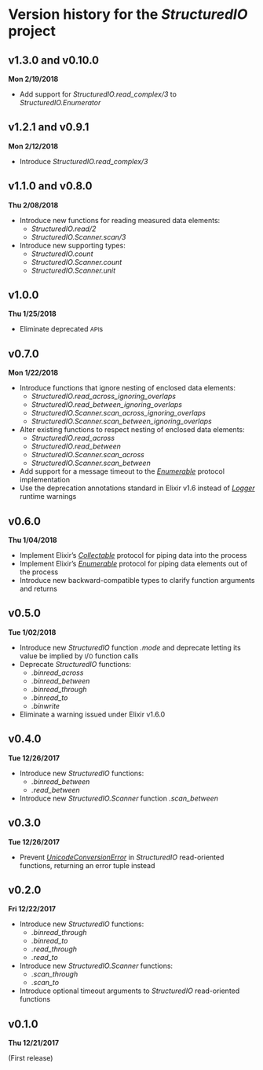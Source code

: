 # Version history for the *StructuredIO* project

## v1.3.0 and v0.10.0

**Mon 2/19/2018**

* Add support for *StructuredIO.read_complex/3* to *StructuredIO.Enumerator*

## v1.2.1 and v0.9.1

**Mon 2/12/2018**

* Introduce *StructuredIO.read_complex/3*

## v1.1.0 and v0.8.0

**Thu 2/08/2018**

* Introduce new functions for reading measured data elements:
  - *StructuredIO.read/2*
  - *StructuredIO.Scanner.scan/3*
* Introduce new supporting types:
  - *StructuredIO.count*
  - *StructuredIO.Scanner.count*
  - *StructuredIO.Scanner.unit*

## v1.0.0

**Thu 1/25/2018**

* Eliminate deprecated <small>API</small>s

## v0.7.0

**Mon 1/22/2018**

* Introduce functions that ignore nesting of enclosed data elements:
  - *StructuredIO.read_across_ignoring_overlaps*
  - *StructuredIO.read_between_ignoring_overlaps*
  - *StructuredIO.Scanner.scan_across_ignoring_overlaps*
  - *StructuredIO.Scanner.scan_between_ignoring_overlaps*
* Alter existing functions to respect nesting of enclosed data elements:
  - *StructuredIO.read_across*
  - *StructuredIO.read_between*
  - *StructuredIO.Scanner.scan_across*
  - *StructuredIO.Scanner.scan_between*
* Add support for a message timeout to the
  [*Enumerable*][HexDocs-Elixir-Enumerable] protocol implementation
* Use the deprecation annotations standard in Elixir v1.6 instead of
  [*Logger*][HexDocs-Elixir-Logger] runtime warnings

## v0.6.0

**Thu 1/04/2018**

* Implement Elixir’s [*Collectable*][HexDocs-Elixir-Collectable]
  protocol for piping data into the process
* Implement Elixir’s [*Enumerable*][HexDocs-Elixir-Enumerable] protocol for
  piping data elements out of the process
* Introduce new backward-compatible types to clarify function arguments and
  returns

## v0.5.0

**Tue 1/02/2018**

* Introduce new *StructuredIO* function *.mode* and deprecate letting its value
  be implied by <small>I</small>/<small>O</small> function calls
* Deprecate *StructuredIO* functions:
  - *.binread_across*
  - *.binread_between*
  - *.binread_through*
  - *.binread_to*
  - *.binwrite*
* Eliminate a warning issued under Elixir v1.6.0

## v0.4.0

**Tue 12/26/2017**

* Introduce new *StructuredIO* functions:
  - *.binread_between*
  - *.read_between*
* Introduce new *StructuredIO.Scanner* function *.scan_between*

## v0.3.0

**Tue 12/26/2017**

* Prevent [*UnicodeConversionError*][HexDocs-Elixir-UnicodeConversionError] in
  *StructuredIO* read-oriented functions, returning an error tuple instead

## v0.2.0

**Fri 12/22/2017**

* Introduce new *StructuredIO* functions:
  - *.binread_through*
  - *.binread_to*
  - *.read_through*
  - *.read_to*
* Introduce new *StructuredIO.Scanner* functions:
  - *.scan_through*
  - *.scan_to*
* Introduce optional timeout arguments to *StructuredIO* read-oriented functions

## v0.1.0

**Thu 12/21/2017**

(First release)

[HexDocs-Elixir-Enumerable]:             https://hexdocs.pm/elixir/Enumerable.html             "Elixir’s ‘Enumerable’ protocol at HexDocs"
[HexDocs-Elixir-Logger]:                 https://hexdocs.pm/logger/Logger.html                 "Elixir’s ‘Logger’ module at HexDocs"
[HexDocs-Elixir-Collectable]:            https://hexdocs.pm/elixir/Collectable.html            "Elixir’s ‘Collectable’ protocol at HexDocs"
[HexDocs-Elixir-UnicodeConversionError]: https://hexdocs.pm/elixir/UnicodeConversionError.html "Elixir’s ‘UnicodeConversionError’ exception at HexDocs"

